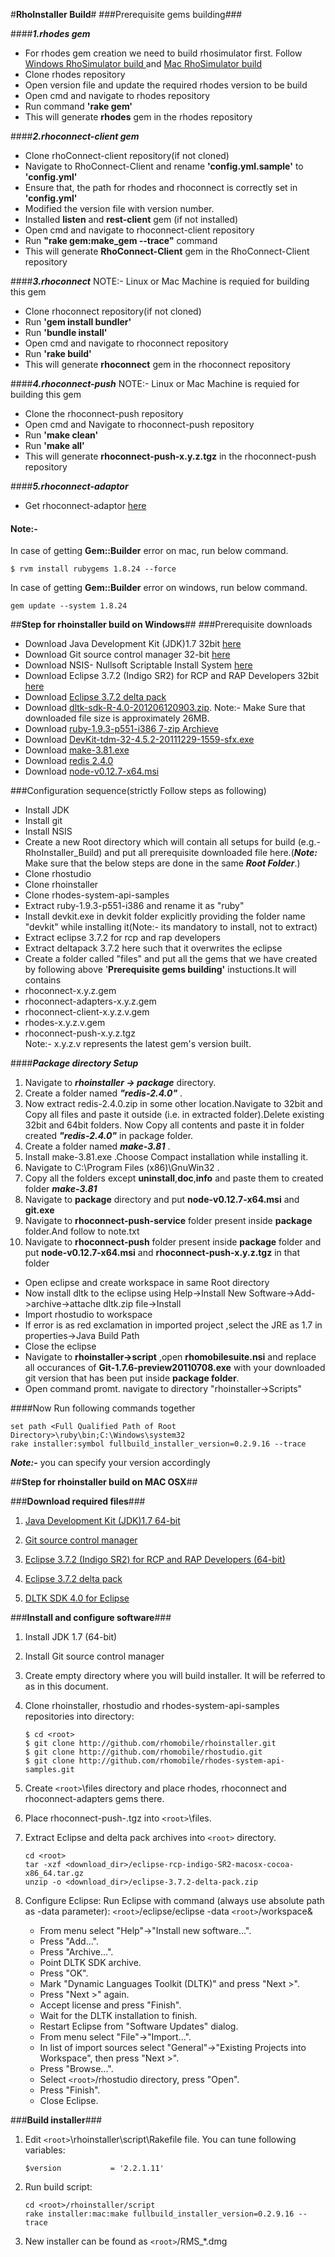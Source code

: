 #**RhoInstaller Build**#
###Prerequisite gems building###

####***1.rhodes gem***
 - For rhodes gem creation we need to build rhosimulator first. Follow [Windows RhoSimulator build ](https://github.com/rhomobile/rhodes/blob/master/doc/oss/RhoSimulator_Installation_And_Build_Guidelines_For_Windows_Desktop.md) and [Mac RhoSimulator build](https://github.com/rhomobile/rhodes/blob/master/doc/oss/RhoSimulator_Installation_And_Build_Guidelines_For_Mac_Machine.md)
 - Clone rhodes repository
 - Open version file and update the required rhodes version to be build
 - Open cmd and navigate to rhodes repository
 - Run command **'rake gem'**
 - This will generate **rhodes** gem in the rhodes repository
 
####***2.rhoconnect-client gem***
 - Clone rhoConnect-client repository(if not cloned) 
 - Navigate to  RhoConnect-Client and rename **'config.yml.sample'** to **'config.yml'** 
 - Ensure that, the path for rhodes and rhoconnect is correctly set in **'config.yml'** 
 - Modified the version file with version number.
 - Installed **listen** and **rest-client** gem (if not installed)
 - Open cmd and navigate to rhoconnect-client repository
 - Run  **"rake gem:make_gem --trace"** command
 - This will generate **RhoConnect-Client** gem in the RhoConnect-Client repository

####***3.rhoconnect***
 NOTE:- Linux or Mac Machine is requied for building this gem
 - Clone rhoconnect repository(if not cloned) 
 - Run **'gem install bundler'**
 - Run **'bundle install'**
 - Open cmd and navigate to rhoconnect repository
 - Run **'rake build'**
 - This will generate **rhoconnect** gem in the rhoconnect repository

####***4.rhoconnect-push***
 NOTE:- Linux or Mac Machine is requied for building this gem
 - Clone the rhoconnect-push repository
 - Open cmd and Navigate to rhoconnect-push repository
 - Run **'make clean'**
 - Run **'make all'**
 - This will generate **rhoconnect-push-x.y.z.tgz** in the rhoconnect-push repository
 
####***5.rhoconnect-adaptor***
 - Get rhoconnect-adaptor [here](https://rubygems.org/gems/rhoconnect-adapters) 
 
#### Note:- 
 In case of getting **Gem::Builder** error on mac, run below command.

	$ rvm install rubygems 1.8.24 --force
	
In case of getting **Gem::Builder** error on windows, run below command.

    gem update --system 1.8.24	

##**Step for rhoinstaller build on Windows**##
###Prerequisite downloads
- Download Java Development Kit (JDK)1.7  32bit [here](http://www.oracle.com/technetwork/java/javase/downloads/jdk7-downloads-1880260.html)
- Download Git source control manager 32-bit [here](https://git-scm.com/downloads)
- Download NSIS- Nullsoft Scriptable Install System [here](https://sourceforge.net/projects/nsis/)
- Download Eclipse 3.7.2 (Indigo SR2) for RCP and RAP Developers 32bit [here](http://www.eclipse.org/downloads/packages/eclipse-rcp-and-rap-developers/indigosr2)
- Download [Eclipse 3.7.2 delta pack](http://archive.eclipse.org/eclipse/downloads/drops/R-3.7.2-201202080800/download.php?dropFile=eclipse-3.7.2-delta-pack.zip)  
- Download [dltk-sdk-R-4.0-201206120903.zip](http://ftp.halifax.rwth-aachen.de/eclipse/technology/dltk/downloads/drops/R4.0/R-4.0-201206120903/dltk-sdk-R-4.0-201206120903.zip). Note:- Make Sure that downloaded file size is approximately 26MB.
- Download [ruby-1.9.3-p551-i386 7-zip Archieve](http://rubyinstaller.org/downloads/archives)
- Download [DevKit-tdm-32-4.5.2-20111229-1559-sfx.exe](http://rubyinstaller.org/downloads/)
- Download [make-3.81.exe](https://sourceforge.net/projects/gnuwin32/files/make/3.81/)
- Download [redis 2.4.0](https://github.com/dmajkic/redis/downloads)
- Download [node-v0.12.7-x64.msi](https://www.google.com.sg/url?sa=t&rct=j&q=&esrc=s&source=web&cd=1&ved=0ahUKEwiJ06607cfLAhUPGo4KHdWDA2EQFggaMAA&url=https%3A%2F%2Fnodejs.org%2Fdist%2Fv0.12.7%2Fx64%2Fnode-v0.12.7-x64.msi&usg=AFQjCNHLrLfg9EeCEucn2BAOcUa9RjTl_w&sig2=4MuRzgQAlyM1JvsrhqKZRg&bvm=bv.117218890,d.c2E&cad=rja)

###Configuration sequence(strictly Follow steps as following)
- Install JDK
- Install git
- Install NSIS
- Create a new Root directory which will contain all setups for build (e.g.-RhoInstaller_Build) and put all prerequisite downloaded file here.(***Note:*** Make sure that the below steps are done in the same ***Root Folder***.)
- Clone rhostudio
- Clone rhoinstaller
- Clone rhodes-system-api-samples
- Extract ruby-1.9.3-p551-i386 and rename it as "ruby" 
- Install devkit.exe in devkit folder explicitly providing the folder name "devkit" while installing it(Note:- its mandatory to install, not to extract)
- Extract eclipse 3.7.2 for rcp and rap developers
- Extract deltapack 3.7.2 here such that it overwrites the eclipse
- Create a folder called "files" and put all the gems that we have created by following above '**Prerequisite gems building'** instuctions.It will contains 
 - rhoconnect-x.y.z.gem
 - rhoconnect-adapters-x.y.z.gem
 - rhoconnect-client-x.y.z.v.gem
 - rhodes-x.y.z.v.gem
 - rhoconnect-push-x.y.z.tgz<br/>
Note:- x.y.z.v represents the latest gem's version built. 

####***Package directory Setup***
 1. Navigate to ***rhoinstaller -> package*** directory.
 2. Create a folder named ***"redis-2.4.0"*** .
 3. Now extract redis-2.4.0.zip in some other location.Navigate to 32bit and Copy all files and paste it outside (i.e. in extracted folder).Delete existing 32bit and 64bit folders. Now Copy all contents and paste it in folder created ***"redis-2.4.0"*** in package folder.
 4. Create a folder named ***make-3.81*** .
 5. Install make-3.81.exe .Choose Compact installation while installing it.
 6. Navigate to C:\Program Files (x86)\GnuWin32 .
 7. Copy all the folders except **uninstall**,**doc**,**info** and paste them to created folder ***make-3.81***
 8. Navigate to **package** directory and put **node-v0.12.7-x64.msi** and **git.exe**
 9. Navigate to **rhoconnect-push-service** folder present inside **package** folder.And follow to note.txt
 10. Navigate to **rhoconnect-push** folder present inside **package** folder and put **node-v0.12.7-x64.msi** and **rhoconnect-push-x.y.z.tgz** in that folder
 
- Open eclipse and create workspace in same Root directory
- Now install dltk to the eclipse using Help->Install New Software->Add->archive->attache dltk.zip file->Install
- Import rhostudio to workspace
- If error is as red exclamation in imported project ,select the JRE as 1.7 in properties->Java Build Path
- Close the eclipse
- Navigate to **rhoinstaller->script** ,open **rhomobilesuite.nsi** and replace all occurances of **Git-1.7.6-preview20110708.exe** with your downloaded git version that has been put inside **package folder**. 
- Open command promt. navigate to directory "rhoinstaller->Scripts"

####Now Run following commands together

    set path <Full Qualified Path of Root Directory>\ruby\bin;C:\Windows\system32
    rake installer:symbol fullbuild_installer_version=0.2.9.16 --trace
   
***Note:-*** you can specify your version accordingly    
 
##**Step for rhoinstaller build on MAC OSX**##

###**Download required files**###

1. [Java Development Kit (JDK)1.7  64-bit ](http://www.oracle.com/technetwork/java/javase/downloads/jdk7-downloads-1880260.html)

2. [Git source control manager](https://git-scm.com/downloads) 

3. [Eclipse 3.7.2 (Indigo SR2) for RCP and RAP Developers (64-bit)](http://mirror.tspu.ru/eclipse/technology/epp/downloads/release/indigo/SR2/eclipse-rcp-indigo-SR2-macosx-cocoa-x86_64.tar.gz)

4. [Eclipse 3.7.2 delta pack](http://archive.eclipse.org/eclipse/downloads/drops/R-3.7.2-201202080800/download.php?dropFile=eclipse-3.7.2-delta-pack.zip)

5. [DLTK SDK 4.0 for Eclipse](http://ftp.halifax.rwth-aachen.de/eclipse/technology/dltk/downloads/drops/R4.0/R-4.0-201206120903/dltk-sdk-R-4.0-201206120903.zip)

###**Install and configure software**###

1. Install JDK 1.7 (64-bit)

2. Install Git source control manager

3. Create empty directory where you will build installer. It will be referred to as <root> in this document.

4. Clone rhoinstaller, rhostudio and rhodes-system-api-samples repositories into <root> directory:

    ```
    $ cd <root>
    $ git clone http://github.com/rhomobile/rhoinstaller.git
    $ git clone http://github.com/rhomobile/rhostudio.git
    $ git clone http://github.com/rhomobile/rhodes-system-api-samples.git
    ```
5. Create ``` <root> ```\files directory and place rhodes, rhoconnect and rhoconnect-adapters gems there.

6. Place rhoconnect-push-<version>.tgz into ``` <root> ```\files.

7. Extract Eclipse and delta pack archives into ``` <root> ``` directory.
    
    ```
    cd <root>
    tar -xzf <download_dir>/eclipse-rcp-indigo-SR2-macosx-cocoa-x86_64.tar.gz
    unzip -o <download_dir>/eclipse-3.7.2-delta-pack.zip
    ```
    
8. Configure Eclipse:
    Run Eclipse with command (always use absolute path as -data parameter):
    ``` <root> ```/eclipse/eclipse -data ``` <root> ```/workspace&
    

    - From menu select "Help"->"Install new software...".
    - Press "Add...".
    - Press "Archive...".
    - Point DLTK SDK archive.
    - Press "OK".
    - Mark "Dynamic Languages Toolkit (DLTK)" and press "Next >".
    - Press "Next >" again.
    - Accept license and press "Finish".
    - Wait for the DLTK installation to finish.
    - Restart Eclipse from "Software Updates" dialog.
    - From menu select "File"->"Import...".
    - In list of import sources select "General"->"Existing Projects into Workspace", then press "Next >".
    - Press "Browse...".
    - Select ``` <root> ```/rhostudio directory, press "Open".
    - Press "Finish".
    - Close Eclipse.
    
###**Build installer**###

1. Edit ``` <root> ```\rhoinstaller\script\Rakefile file. You can tune following variables:
    ```
    $version           = '2.2.1.11'
    ```
2. Run build script:

    ```
    cd <root>/rhoinstaller/script
    rake installer:mac:make fullbuild_installer_version=0.2.9.16 --trace
    ```
3. New installer can be found as ``` <root> ```/RMS_*.dmg
